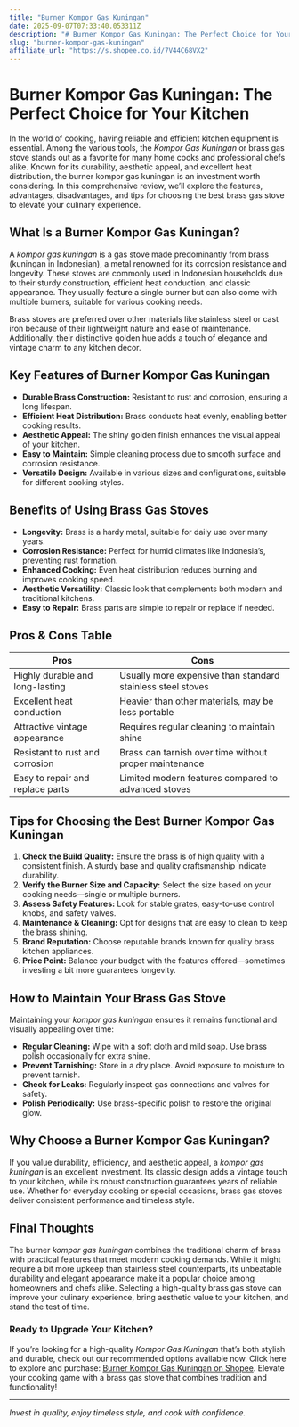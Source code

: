 ```yaml
---
title: "Burner Kompor Gas Kuningan"
date: 2025-09-07T07:33:40.053311Z
description: "# Burner Kompor Gas Kuningan: The Perfect Choice for Your Kitchen..."
slug: "burner-kompor-gas-kuningan"
affiliate_url: "https://s.shopee.co.id/7V44C68VX2"
---
```

# Burner Kompor Gas Kuningan: The Perfect Choice for Your Kitchen

In the world of cooking, having reliable and efficient kitchen equipment is essential. Among the various tools, the *Kompor Gas Kuningan* or brass gas stove stands out as a favorite for many home cooks and professional chefs alike. Known for its durability, aesthetic appeal, and excellent heat distribution, the burner kompor gas kuningan is an investment worth considering. In this comprehensive review, we’ll explore the features, advantages, disadvantages, and tips for choosing the best brass gas stove to elevate your culinary experience.

## What Is a Burner Kompor Gas Kuningan?

A *kompor gas kuningan* is a gas stove made predominantly from brass (kuningan in Indonesian), a metal renowned for its corrosion resistance and longevity. These stoves are commonly used in Indonesian households due to their sturdy construction, efficient heat conduction, and classic appearance. They usually feature a single burner but can also come with multiple burners, suitable for various cooking needs.

Brass stoves are preferred over other materials like stainless steel or cast iron because of their lightweight nature and ease of maintenance. Additionally, their distinctive golden hue adds a touch of elegance and vintage charm to any kitchen decor.

## Key Features of Burner Kompor Gas Kuningan

- **Durable Brass Construction:** Resistant to rust and corrosion, ensuring a long lifespan.
- **Efficient Heat Distribution:** Brass conducts heat evenly, enabling better cooking results.
- **Aesthetic Appeal:** The shiny golden finish enhances the visual appeal of your kitchen.
- **Easy to Maintain:** Simple cleaning process due to smooth surface and corrosion resistance.
- **Versatile Design:** Available in various sizes and configurations, suitable for different cooking styles.

## Benefits of Using Brass Gas Stoves

- **Longevity:** Brass is a hardy metal, suitable for daily use over many years.
- **Corrosion Resistance:** Perfect for humid climates like Indonesia’s, preventing rust formation.
- **Enhanced Cooking:** Even heat distribution reduces burning and improves cooking speed.
- **Aesthetic Versatility:** Classic look that complements both modern and traditional kitchens.
- **Easy to Repair:** Brass parts are simple to repair or replace if needed.

## Pros & Cons Table

| Pros | Cons |
|---------|---------|
| Highly durable and long-lasting | Usually more expensive than standard stainless steel stoves |
| Excellent heat conduction | Heavier than other materials, may be less portable |
| Attractive vintage appearance | Requires regular cleaning to maintain shine |
| Resistant to rust and corrosion | Brass can tarnish over time without proper maintenance |
| Easy to repair and replace parts | Limited modern features compared to advanced stoves |

## Tips for Choosing the Best Burner Kompor Gas Kuningan

1. **Check the Build Quality:** Ensure the brass is of high quality with a consistent finish. A sturdy base and quality craftsmanship indicate durability.
2. **Verify the Burner Size and Capacity:** Select the size based on your cooking needs—single or multiple burners.
3. **Assess Safety Features:** Look for stable grates, easy-to-use control knobs, and safety valves.
4. **Maintenance & Cleaning:** Opt for designs that are easy to clean to keep the brass shining.
5. **Brand Reputation:** Choose reputable brands known for quality brass kitchen appliances.
6. **Price Point:** Balance your budget with the features offered—sometimes investing a bit more guarantees longevity.

## How to Maintain Your Brass Gas Stove

Maintaining your *kompor gas kuningan* ensures it remains functional and visually appealing over time:

- **Regular Cleaning:** Wipe with a soft cloth and mild soap. Use brass polish occasionally for extra shine.
- **Prevent Tarnishing:** Store in a dry place. Avoid exposure to moisture to prevent tarnish.
- **Check for Leaks:** Regularly inspect gas connections and valves for safety.
- **Polish Periodically:** Use brass-specific polish to restore the original glow.

## Why Choose a Burner Kompor Gas Kuningan?

If you value durability, efficiency, and aesthetic appeal, a *kompor gas kuningan* is an excellent investment. Its classic design adds a vintage touch to your kitchen, while its robust construction guarantees years of reliable use. Whether for everyday cooking or special occasions, brass gas stoves deliver consistent performance and timeless style.

## Final Thoughts

The burner *kompor gas kuningan* combines the traditional charm of brass with practical features that meet modern cooking demands. While it might require a bit more upkeep than stainless steel counterparts, its unbeatable durability and elegant appearance make it a popular choice among homeowners and chefs alike. Selecting a high-quality brass gas stove can improve your culinary experience, bring aesthetic value to your kitchen, and stand the test of time.

### Ready to Upgrade Your Kitchen?

If you’re looking for a high-quality *Kompor Gas Kuningan* that’s both stylish and durable, check out our recommended options available now. Click here to explore and purchase: [Burner Kompor Gas Kuningan on Shopee](https://s.shopee.co.id/7V44C68VX2). Elevate your cooking game with a brass gas stove that combines tradition and functionality!

---

*Invest in quality, enjoy timeless style, and cook with confidence.*